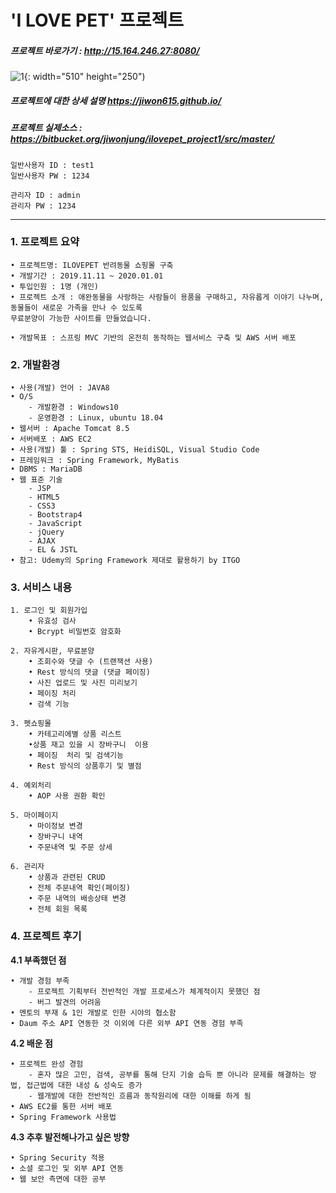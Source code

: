 # 'I LOVE PET' 프로젝트

##### 프로젝트 바로가기 : <http://15.164.246.27:8080/>
![1](https://user-images.githubusercontent.com/44539246/74603455-050b6b00-50f7-11ea-9deb-e0004f2b2bc5.jpg){: width="510" height="250")
##### 프로젝트에 대한 상세 설명 <https://jiwon615.github.io/>

##### 프로젝트 실제소스 : https://bitbucket.org/jiwonjung/ilovepet_project1/src/master/

```
일반사용자 ID : test1
일반사용자 PW : 1234

관리자 ID : admin
관리자 PW : 1234
```
---

### 1. 프로젝트 요약

```
• 프로젝트명: ILOVEPET 반려동물 쇼핑몰 구축 
• 개발기간 : 2019.11.11 ~ 2020.01.01
• 투입인원 : 1명 (개인)
• 프로젝트 소개 : 애완동물을 사랑하는 사람들이 용품을 구매하고, 자유롭게 이야기 나누며, 동물들이 새로운 가족을 만나 수 있도록 
무료분양이 가능한 사이트를 만들었습니다. 

• 개발목표 : 스프링 MVC 기반의 온전히 동작하는 웹서비스 구축 및 AWS 서버 배포

```

### 2. 개발환경
```
• 사용(개발) 언어 : JAVA8
• O/S
	- 개발환경 : Windows10
	- 운영환경 : Linux, ubuntu 18.04
• 웹서버 : Apache Tomcat 8.5
• 서버배포 : AWS EC2
• 사용(개발) 툴 : Spring STS, HeidiSQL, Visual Studio Code
• 프레임워크 : Spring Framework, MyBatis
• DBMS : MariaDB
• 웹 표준 기술  
	- JSP
	- HTML5 
	- CSS3 
	- Bootstrap4
	- JavaScript 
	- jQuery 
	- AJAX
	- EL & JSTL
• 참고: Udemy의 Spring Framework 제대로 활용하기 by ITGO
```

### 3. 서비스 내용
```
1. 로그인 및 회원가입
	• 유효성 검사
	• Bcrypt 비밀번호 암호화
    
2. 자유게시판, 무료분양
	• 조회수와 댓글 수 (트랜잭션 사용) 
	• Rest 방식의 댓글 (댓글 페이징)
	• 사진 업로드 및 사진 미리보기 
	• 페이징 처리 
	• 검색 기능 
    
3. 펫쇼핑몰
	• 카테고리에별 상품 리스트 
	•상품 재고 있을 시 장바구니  이용
	• 페이징  처리 및 검색기능
	• Rest 방식의 상품후기 및 별점 

4. 예외처리
	• AOP 사용 권환 확인

5. 마이페이지
	• 마이정보 변경
	• 장바구니 내역
	• 주문내역 및 주문 상세

6. 관리자
	• 상품과 관련된 CRUD
	• 전체 주문내역 확인(페이징)
	• 주문 내역의 배송상태 변경
	• 전체 회원 목록
```


### 4. 프로젝트 후기

**4.1 부족했던 점**
```
• 개발 경험 부족 
	- 프로젝트 기획부터 전반적인 개발 프로세스가 체계적이지 못했던 점
	- 버그 발견의 어려움 
• 멘토의 부재 & 1인 개발로 인한 시야의 협소함
• Daum 주소 API 연동한 것 이외에 다른 외부 API 연동 경험 부족

```

**4.2 배운 점**
```
• 프로젝트 완성 경험
	- 혼자 많은 고민, 검색, 공부를 통해 단지 기술 습득 뿐 아니라 문제를 해결하는 방법, 접근법에 대한 내성 & 성숙도 증가
	- 웹개발에 대한 전반적인 흐름과 동작원리에 대한 이해를 하게 됨
• AWS EC2를 통한 서버 배포
• Spring Framework 사용법
```

**4.3 추후 발전해나가고 싶은 방향**
```
• Spring Security 적용
• 소셜 로그인 및 외부 API 연동
• 웹 보안 측면에 대한 공부
```
